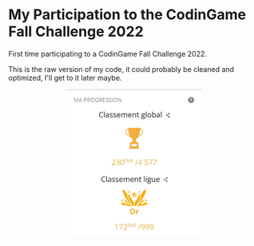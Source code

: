 # My Participation to the CodinGame Fall Challenge 2022

First time participating to a CodinGame Fall Challenge 2022.

This is the raw version of my code, it could probably be cleaned and optimized, I'll get to it later maybe.

<p align="center">
  <img width="270" height="300" src="/Score.jpg">
</p>